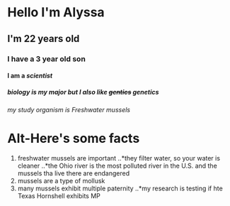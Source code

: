 # Hello I'm Alyssa
## I'm 22 years old
### I have a 3 year old son
#### I am a _scientist_
##### biology is my major but I also like ~~gentics~~ genetics
###### my study organism is *Freshwater mussels*
Alt-Here's some facts
=====================
1. freshwater mussels are important
..*they filter water, so your water is cleaner
..*the Ohio river is the most polluted river in the U.S. and the mussels tha live there are endangered
2. mussels are a type of mollusk
3. many mussels exhibit multiple paternity
..*my research is testing if hte Texas Hornshell exhibits MP
